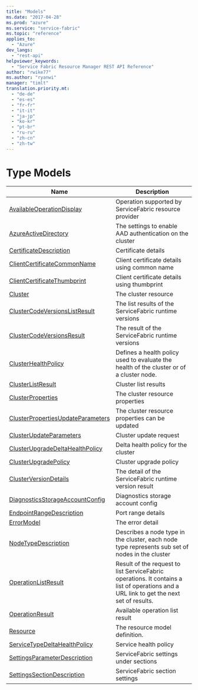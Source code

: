 ```yaml
---
title: "Models"
ms.date: "2017-04-28"
ms.prod: "azure"
ms.service: "service-fabric"
ms.topic: "reference"
applies_to: 
  - "Azure"
dev_langs: 
  - "rest-api"
helpviewer_keywords: 
  - "Service Fabric Resource Manager REST API Reference"
author: "rwike77"
ms.author: "ryanwi"
manager: "timlt"
translation.priority.mt: 
  - "de-de"
  - "es-es"
  - "fr-fr"
  - "it-it"
  - "ja-jp"
  - "ko-kr"
  - "pt-br"
  - "ru-ru"
  - "zh-cn"
  - "zh-tw"
---
```

# Type Models


| Name | Description |
| --- | --- |
| [AvailableOperationDisplay](sfrp-model-availableoperationdisplay.md) | Operation supported by ServiceFabric resource provider<br/> |
| [AzureActiveDirectory](sfrp-model-azureactivedirectory.md) | The settings to enable AAD authentication on the cluster<br/> |
| [CertificateDescription](sfrp-model-certificatedescription.md) | Certificate details<br/> |
| [ClientCertificateCommonName](sfrp-model-clientcertificatecommonname.md) | Client certificate details using common name<br/> |
| [ClientCertificateThumbprint](sfrp-model-clientcertificatethumbprint.md) | Client certificate details using thumbprint<br/> |
| [Cluster](sfrp-model-cluster.md) | The cluster resource<br/> |
| [ClusterCodeVersionsListResult](sfrp-model-clustercodeversionslistresult.md) | The list results of the ServiceFabric runtime versions<br/> |
| [ClusterCodeVersionsResult](sfrp-model-clustercodeversionsresult.md) | The result of the ServiceFabric runtime versions<br/> |
| [ClusterHealthPolicy](sfrp-model-clusterhealthpolicy.md) | Defines a health policy used to evaluate the health of the cluster or of a cluster node.<br/> |
| [ClusterListResult](sfrp-model-clusterlistresult.md) | Cluster list results<br/> |
| [ClusterProperties](sfrp-model-clusterproperties.md) | The cluster resource properties<br/> |
| [ClusterPropertiesUpdateParameters](sfrp-model-clusterpropertiesupdateparameters.md) | The cluster resource properties can be updated<br/> |
| [ClusterUpdateParameters](sfrp-model-clusterupdateparameters.md) | Cluster update request<br/> |
| [ClusterUpgradeDeltaHealthPolicy](sfrp-model-clusterupgradedeltahealthpolicy.md) | Delta health policy for the cluster<br/> |
| [ClusterUpgradePolicy](sfrp-model-clusterupgradepolicy.md) | Cluster upgrade policy<br/> |
| [ClusterVersionDetails](sfrp-model-clusterversiondetails.md) | The detail of the ServiceFabric runtime version result<br/> |
| [DiagnosticsStorageAccountConfig](sfrp-model-diagnosticsstorageaccountconfig.md) | Diagnostics storage account config<br/> |
| [EndpointRangeDescription](sfrp-model-endpointrangedescription.md) | Port range details<br/> |
| [ErrorModel](sfrp-model-errormodel.md) | The error detail<br/> |
| [NodeTypeDescription](sfrp-model-nodetypedescription.md) | Describes a node type in the cluster, each node type represents sub set of nodes in the cluster<br/> |
| [OperationListResult](sfrp-model-operationlistresult.md) | Result of the request to list ServiceFabric operations. It contains a list of operations and a URL link to get the next set of results.<br/> |
| [OperationResult](sfrp-model-operationresult.md) | Available operation list result<br/> |
| [Resource](sfrp-model-resource.md) | The resource model definition.<br/> |
| [ServiceTypeDeltaHealthPolicy](sfrp-model-servicetypedeltahealthpolicy.md) | Service health policy<br/> |
| [SettingsParameterDescription](sfrp-model-settingsparameterdescription.md) | ServiceFabric settings under sections<br/> |
| [SettingsSectionDescription](sfrp-model-settingssectiondescription.md) | ServiceFabric section settings<br/> |
